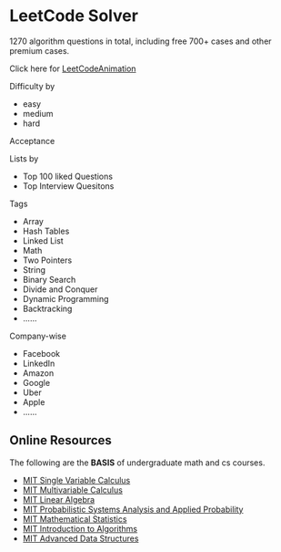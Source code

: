 # LeetCode Solver

1270 algorithm questions in total, including free 700+ cases and other premium cases.

Click here for [LeetCodeAnimation](https://github.com/MisterBooo/LeetCodeAnimation)

Difficulty by
- easy
- medium
- hard

Acceptance

Lists by
  - Top 100 liked Questions
  - Top Interview Quesitons

Tags
  - Array
  - Hash Tables
  - Linked List
  - Math
  - Two Pointers
  - String
  - Binary Search
  - Divide and Conquer
  - Dynamic Programming
  - Backtracking
  - ......

Company-wise
  - Facebook
  - LinkedIn
  - Amazon
  - Google
  - Uber
  - Apple
  - ......

## Online Resources
The following are the **BASIS** of undergraduate math and cs courses.
- [MIT Single Variable Calculus](https://ocw.mit.edu/courses/mathematics/18-01sc-single-variable-calculus-fall-2010/)
- [MIT Multivariable Calculus](https://ocw.mit.edu/courses/mathematics/18-02sc-multivariable-calculus-fall-2010/)
- [MIT Linear Algebra](https://ocw.mit.edu/courses/mathematics/18-06sc-linear-algebra-fall-2011/)
- [MIT Probabilistic Systems Analysis and Applied Probability](https://ocw.mit.edu/courses/electrical-engineering-and-computer-science/6-041-probabilistic-systems-analysis-and-applied-probability-fall-2010/)
- [MIT Mathematical Statistics](https://ocw.mit.edu/courses/mathematics/18-655-mathematical-statistics-spring-2016/)
- [MIT Introduction to Algorithms](https://ocw.mit.edu/courses/electrical-engineering-and-computer-science/6-006-introduction-to-algorithms-fall-2011/)
- [MIT Advanced Data Structures](https://ocw.mit.edu/courses/electrical-engineering-and-computer-science/6-851-advanced-data-structures-spring-2012/)